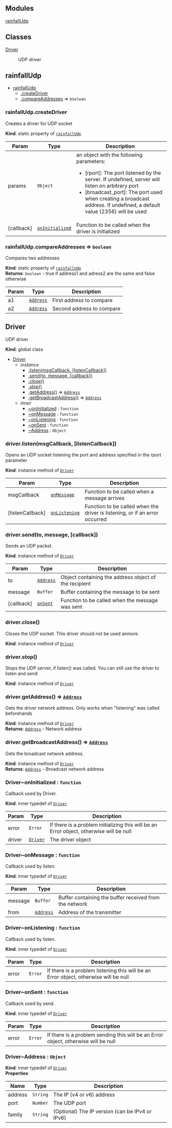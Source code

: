 ## Modules

<dl>
<dt><a href="#module_rainfallUdp">rainfallUdp</a></dt>
<dd></dd>
</dl>

## Classes

<dl>
<dt><a href="#Driver">Driver</a></dt>
<dd><p>UDP driver</p>
</dd>
</dl>

<a name="module_rainfallUdp"></a>

## rainfallUdp

* [rainfallUdp](#module_rainfallUdp)
    * [.createDriver](#module_rainfallUdp.createDriver)
    * [.compareAddresses](#module_rainfallUdp.compareAddresses) ⇒ <code>boolean</code>

<a name="module_rainfallUdp.createDriver"></a>

### rainfallUdp.createDriver
Creates a driver for UDP socket

**Kind**: static property of <code>[rainfallUdp](#module_rainfallUdp)</code>  

| Param | Type | Description |
| --- | --- | --- |
| params | <code>Object</code> | an object with the following parameters:<br />     <ul>         <li>[rport]: The port listened by the server. If undefined, server will listen on             arbitrary port         <li>[broadcast_port]: The port used when creating a broadcast address. If undefined,             a default value (2356) will be used     </ul> |
| [callback] | <code>[onInitialized](#Driver..onInitialized)</code> | Function to be called when the driver is initialized |

<a name="module_rainfallUdp.compareAddresses"></a>

### rainfallUdp.compareAddresses ⇒ <code>boolean</code>
Compares two addresses

**Kind**: static property of <code>[rainfallUdp](#module_rainfallUdp)</code>  
**Returns**: <code>boolean</code> - true if address1 and adress2 are the same and false otherwise  

| Param | Type | Description |
| --- | --- | --- |
| a1 | <code>[Address](#Driver..Address)</code> | First address to compare |
| a2 | <code>[Address](#Driver..Address)</code> | Second address to compare |

<a name="Driver"></a>

## Driver
UDP driver

**Kind**: global class  

* [Driver](#Driver)
    * _instance_
        * [.listen(msgCallback, [listenCallback])](#Driver+listen)
        * [.send(to, message, [callback])](#Driver+send)
        * [.close()](#Driver+close)
        * [.stop()](#Driver+stop)
        * [.getAddress()](#Driver+getAddress) ⇒ <code>[Address](#Driver..Address)</code>
        * [.getBroadcastAddress()](#Driver+getBroadcastAddress) ⇒ <code>[Address](#Driver..Address)</code>
    * _inner_
        * [~onInitialized](#Driver..onInitialized) : <code>function</code>
        * [~onMessage](#Driver..onMessage) : <code>function</code>
        * [~onListening](#Driver..onListening) : <code>function</code>
        * [~onSent](#Driver..onSent) : <code>function</code>
        * [~Address](#Driver..Address) : <code>Object</code>

<a name="Driver+listen"></a>

### driver.listen(msgCallback, [listenCallback])
Opens an UDP socket listening the port and address specified in the rport parameter

**Kind**: instance method of <code>[Driver](#Driver)</code>  

| Param | Type | Description |
| --- | --- | --- |
| msgCallback | <code>[onMessage](#Driver..onMessage)</code> | Function to be called when a message arrives |
| [listenCallback] | <code>[onListening](#Driver..onListening)</code> | Function to be called when the driver is listening,         or if an error occurred |

<a name="Driver+send"></a>

### driver.send(to, message, [callback])
Sends an UDP packet.

**Kind**: instance method of <code>[Driver](#Driver)</code>  

| Param | Type | Description |
| --- | --- | --- |
| to | <code>[Address](#Driver..Address)</code> | Object containing the address object of the recipient |
| message | <code>Buffer</code> | Buffer containing the message to be sent |
| [callback] | <code>[onSent](#Driver..onSent)</code> | Function to be called when the message was sent |

<a name="Driver+close"></a>

### driver.close()
Closes the UDP socket. This driver should not be used anmore.

**Kind**: instance method of <code>[Driver](#Driver)</code>  
<a name="Driver+stop"></a>

### driver.stop()
Stops the UDP server, if listen() was called. You can still use the driver to listen and send

**Kind**: instance method of <code>[Driver](#Driver)</code>  
<a name="Driver+getAddress"></a>

### driver.getAddress() ⇒ <code>[Address](#Driver..Address)</code>
Gets the driver network address. Only works when "listening" was called beforehands

**Kind**: instance method of <code>[Driver](#Driver)</code>  
**Returns**: <code>[Address](#Driver..Address)</code> - Network address  
<a name="Driver+getBroadcastAddress"></a>

### driver.getBroadcastAddress() ⇒ <code>[Address](#Driver..Address)</code>
Gets the broadcast network address.

**Kind**: instance method of <code>[Driver](#Driver)</code>  
**Returns**: <code>[Address](#Driver..Address)</code> - Broadcast network address  
<a name="Driver..onInitialized"></a>

### Driver~onInitialized : <code>function</code>
Callback used by Driver.

**Kind**: inner typedef of <code>[Driver](#Driver)</code>  

| Param | Type | Description |
| --- | --- | --- |
| error | <code>Error</code> | If there is a problem initializing this will be an Error object, otherwise will be null |
| driver | <code>[Driver](#Driver)</code> | The driver object |

<a name="Driver..onMessage"></a>

### Driver~onMessage : <code>function</code>
Callback used by listen.

**Kind**: inner typedef of <code>[Driver](#Driver)</code>  

| Param | Type | Description |
| --- | --- | --- |
| message | <code>Buffer</code> | Buffer containing the buffer received from the network |
| from | <code>[Address](#Driver..Address)</code> | Address of the transmitter |

<a name="Driver..onListening"></a>

### Driver~onListening : <code>function</code>
Callback used by listen.

**Kind**: inner typedef of <code>[Driver](#Driver)</code>  

| Param | Type | Description |
| --- | --- | --- |
| error | <code>Error</code> | If there is a problem listening this will be an Error object, otherwise will be null |

<a name="Driver..onSent"></a>

### Driver~onSent : <code>function</code>
Callback used by send.

**Kind**: inner typedef of <code>[Driver](#Driver)</code>  

| Param | Type | Description |
| --- | --- | --- |
| error | <code>Error</code> | If there is a problem sending this will be an Error object, otherwise will be null |

<a name="Driver..Address"></a>

### Driver~Address : <code>Object</code>
**Kind**: inner typedef of <code>[Driver](#Driver)</code>  
**Properties**

| Name | Type | Description |
| --- | --- | --- |
| address | <code>String</code> | The IP (v4 or v6) address |
| port | <code>Number</code> | The UDP port |
| family | <code>String</code> | (Optional) The IP version (can be IPv4 or IPv6) |

